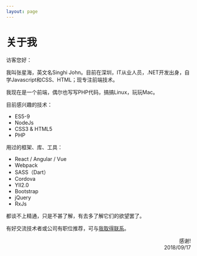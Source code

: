 ```yaml
---
layout: page
---
```


# 关于我

访客您好：

我叫张星海，英文名Singhi John。目前在深圳，IT从业人员，.NET开发出身，自学Javascript和CSS、HTML；现专注前端技术。

我现在是一个前端，偶尔也写写PHP代码，搞搞Linux，玩玩Mac。

目前感兴趣的技术：

- ES5-9
- NodeJs
- CSS3 & HTML5
- PHP

用过的框架、库、工具：

- React / Angular / Vue
- Webpack
- SASS（Dart）
- Cordova
- YII2.0
- Bootstrap
- jQuery
- RxJs

都谈不上精通，只是不甚了解，有去多了解它们的欲望罢了。

有好交流技术者或公司有职位推荐，可与[我取得联系](/contact)。

<p style="text-align: right">
感谢!
<br>  
2018/09/17
</p>
